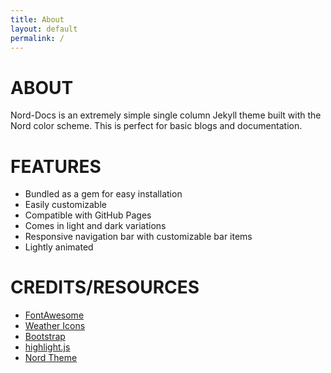 ```yaml
---
title: About
layout: default
permalink: /
---
```

# ABOUT
Nord-Docs is an extremely simple single column Jekyll theme built with the Nord color scheme. This is perfect for basic blogs and documentation.

# FEATURES
* Bundled as a gem for easy installation
* Easily customizable 
* Compatible with GitHub Pages
* Comes in light and dark variations
* Responsive navigation bar with customizable bar items
* Lightly animated

# CREDITS/RESOURCES
* [FontAwesome](https://fontawesome.com/)
* [Weather Icons](https://erikflowers.github.io/weather-icons/)
* [Bootstrap](https://getbootstrap.com/)
* [highlight.js](https://highlightjs.org/)
* [Nord Theme](https://nordtheme.com/)
